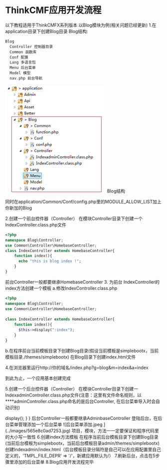 # ThinkCMF应用开发流程

以下教程适用于ThinkCMFX系列版本
以Blog模块为例(相关问题已经更新)
1.在application目录下创建Blog目录
Blog结构:

```php
Blog    
  Controller 控制器目录
  Common 函数库
  Conf 配置
  Lang 多语言包
  Menu 后台菜单    
  Model 模型
  nav.php 前台导航
```
    
![](../images/20141209121334548676ee3afc8.png)
Blog结构

同时在application/Common/Conf/config.php里的MODULE_ALLOW_LIST加上你新加的Blog 

2.创建一个前台控件器（Controller）
在模块Controller目录下创建一个IndexController.class.php文件

```php
<?php
namespace Blog\Controller;
use Common\Controller\HomebaseController;
class IndexController extends HomebaseController{
    function index(){
      echo "this is blog index !";
    }
}
```

前台Controller一般都要继承HomebaseController
3. 为前台 IndexController的index方法创建一个模板
a.修改IndexController.class.php

```php
<?php
namespace Blog\Controller;
use Common\Controller\HomebaseController;

class IndexController extends HomebaseController{
    function index(){
      $this->display(":index");
    }
}
```


b.在程序前台当前模板目录下创建Blog目录(假设当前模板是simplebootx，当前模板目录./themes/simplebootx)
在Blog目录下创建index.html文件


4.在浏览器里运行http://你的域名/index.php?g=blog&m=index&a=index


到此为止，一个应用基本创建完成


5.创建一个后台控件器（Controller）
在模块Controller目录下创建一IndexadminController.class.php文件(注意：这里有文件命名规则，以****adminController.class.php命名的是后台Controller, 在后台菜单导入时会自动识别)

<?php
namespace Blog\Controller;
use Common\Controller\AdminbaseController;

class IndexadminController extends AdminbaseController{


function index(){
  $this->display();
}
}
后台Controller一般都要继承AdminbaseController
登陆后台，在后台菜单管理添加一个后台菜单
![后台菜单添加.jpeg ](../images/565e8c0ad7253.jpg)



项目，模块，方法一一定要保证和程序代码里的大小写一致性
6.创建index方法模板
在程序当前后台模板目录下创建Blog目录(当前后台模板为simplebootx，当前后台模板目录admin/themes/simplebootx)
创建Indexadmin/index.html（后台模板目录分隔符是自己可以在应用配置里自己定义的，'TMPL_FILE_DEPR'        => '/'，新建应用默认为/）
7.刷新后台，点击在5步骤里添加的后台菜单
8.Blog应用开发流程完毕
